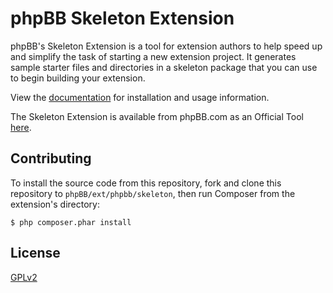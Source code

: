# phpBB Skeleton Extension 

phpBB's Skeleton Extension is a tool for extension authors to help speed up and simplify the task of starting a new extension project. It generates sample starter files and directories in a skeleton package that you can use to begin building your extension.

View the [documentation](https://area51.phpbb.com/docs/dev/3.3.x/extensions/skeleton_extension.html) for installation and usage information.

The Skeleton Extension is available from phpBB.com as an Official Tool [here](https://www.phpbb.com/customise/db/official_tool/ext_skeleton/).

## Contributing

To install the source code from this repository, fork and clone this repository to `phpBB/ext/phpbb/skeleton`, then run Composer from the extension's directory:

	$ php composer.phar install

## License

[GPLv2](license.txt)
